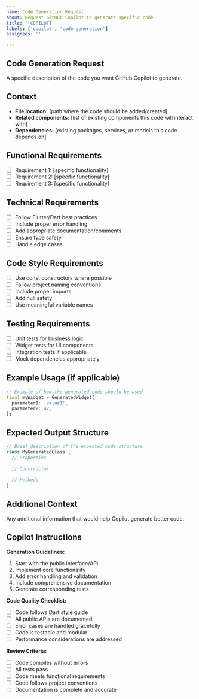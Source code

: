 ```yaml
---
name: Code Generation Request
about: Request GitHub Copilot to generate specific code
title: '[COPILOT] '
labels: ['copilot', 'code-generation']
assignees: ''

---
```


## Code Generation Request
A specific description of the code you want GitHub Copilot to generate.

## Context
- **File location:** [path where the code should be added/created]
- **Related components:** [list of existing components this code will interact with]
- **Dependencies:** [existing packages, services, or models this code depends on]

## Functional Requirements
- [ ] Requirement 1: [specific functionality]
- [ ] Requirement 2: [specific functionality]
- [ ] Requirement 3: [specific functionality]

## Technical Requirements
- [ ] Follow Flutter/Dart best practices
- [ ] Include proper error handling
- [ ] Add appropriate documentation/comments
- [ ] Ensure type safety
- [ ] Handle edge cases

## Code Style Requirements
- [ ] Use const constructors where possible
- [ ] Follow project naming conventions
- [ ] Include proper imports
- [ ] Add null safety
- [ ] Use meaningful variable names

## Testing Requirements
- [ ] Unit tests for business logic
- [ ] Widget tests for UI components
- [ ] Integration tests if applicable
- [ ] Mock dependencies appropriately

## Example Usage (if applicable)
```dart
// Example of how the generated code should be used
final myWidget = GeneratedWidget(
  parameter1: 'value1',
  parameter2: 42,
);
```

## Expected Output Structure
```dart
// Brief description of the expected code structure
class MyGeneratedClass {
  // Properties
  
  // Constructor
  
  // Methods
}
```

## Additional Context
Any additional information that would help Copilot generate better code.

## Copilot Instructions
**Generation Guidelines:**
1. Start with the public interface/API
2. Implement core functionality
3. Add error handling and validation
4. Include comprehensive documentation
5. Generate corresponding tests

**Code Quality Checklist:**
- [ ] Code follows Dart style guide
- [ ] All public APIs are documented
- [ ] Error cases are handled gracefully
- [ ] Code is testable and modular
- [ ] Performance considerations are addressed

**Review Criteria:**
- [ ] Code compiles without errors
- [ ] All tests pass
- [ ] Code meets functional requirements
- [ ] Code follows project conventions
- [ ] Documentation is complete and accurate